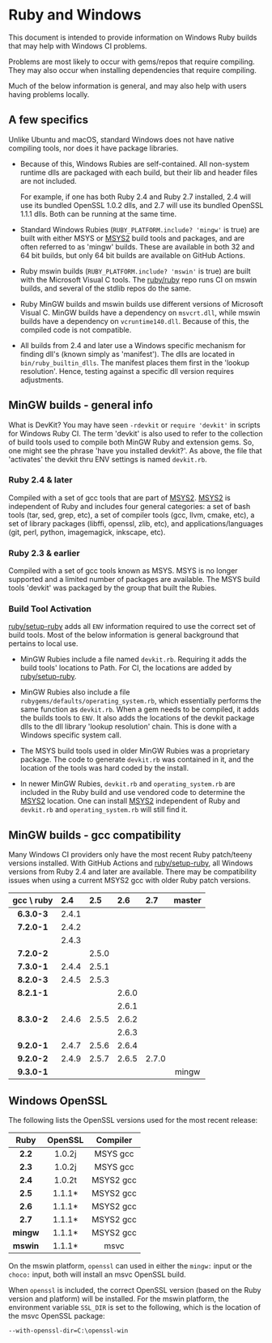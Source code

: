 [MSYS2]:https://github.com/msys2
[ruby/setup-ruby]:https://github.com/ruby/setup-ruby

# Ruby and Windows

This document is intended to provide information on Windows Ruby builds that may help with Windows CI problems.

Problems are most likely to occur with gems/repos that require compiling.  They may also occur when installing dependencies that require compiling.

Much of the below information is general, and may also help with users having problems locally.

## A few specifics

Unlike Ubuntu and macOS, standard Windows does not have native compiling tools, nor does it have package libraries.

* Because of this, Windows Rubies are self-contained.  All non-system runtime dlls are packaged with each build, but their lib and header files are not included.

  For example, if one has both Ruby 2.4 and Ruby 2.7 installed, 2.4 will use its bundled OpenSSL 1.0.2 dlls, and 2.7 will use its bundled OpenSSL 1.1.1 dlls.  Both can be running at the same time.

* Standard Windows Rubies (`RUBY_PLATFORM.include? 'mingw'` is true) are built with either MSYS or [MSYS2](https://github.com/msys2) build tools and packages, and are often referred to as 'mingw' builds.  These are available in both 32 and 64 bit builds, but only 64 bit builds are available on GitHub Actions.

* Ruby mswin builds (`RUBY_PLATFORM.include? 'mswin'` is true) are built with the Microsoft Visual C tools.  The [ruby/ruby](https://github.com/ruby/ruby) repo runs CI on mswin builds, and several of the stdlib repos do the same.

* Ruby MinGW builds and mswin builds use different versions of Microsoft Visual C.  MinGW builds have a dependency on `msvcrt.dll`, while mswin builds have a dependency on `vcruntime140.dll`.  Because of this, the compiled code is not compatible.

* All builds from 2.4 and later use a Windows specific mechanism for finding dll's (known simply as 'manifest').  The dlls are located in `bin/ruby_builtin_dlls`.  The manifest places them first in the 'lookup resolution'.  Hence, testing against a specific dll version requires adjustments.

## MinGW builds - general info

What is DevKit?  You may have seen `-rdevkit` or `require 'devkit'` in scripts for Windows Ruby CI.  The term 'devkit' is also used to refer to the collection of build tools used to compile both MinGW Ruby and extension gems.  So, one might see the phrase 'have you installed devkit?'.  As above, the file that 'activates' the devkit thru ENV settings is named `devkit.rb`.

### Ruby 2.4 & later

Compiled with a set of gcc tools that are part of [MSYS2].  [MSYS2] is independent of Ruby and includes four general categories: a set of bash tools (tar, sed, grep, etc), a set of compiler tools (gcc, llvm, cmake, etc), a set of library packages (libffi, openssl, zlib, etc), and applications/languages (git, perl, python, imagemagick, inkscape, etc).

### Ruby 2.3 & earlier

Compiled with a set of gcc tools known as MSYS.  MSYS is no longer supported and a limited number of packages are available.  The MSYS build tools 'devkit' was packaged by the group that built the Rubies.

### Build Tool Activation

[ruby/setup-ruby] adds all `ENV` information required to use the correct set of build tools.  Most of the below information is general background that pertains to local use.

* MinGW Rubies include a file named `devkit.rb`.  Requiring it adds the build tools' locations to Path.  For CI, the locations are added by [ruby/setup-ruby].

* MinGW Rubies also include a file `rubygems/defaults/operating_system.rb`, which essentially performs the same function as `devkit.rb`.  When a gem needs to be compiled, it adds the builds tools to `ENV`.  It also adds the locations of the devkit package dlls to the dll library 'lookup resolution' chain.  This is done with a Windows specific system call.

* The MSYS build tools used in older MinGW Rubies was a proprietary package.  The code to generate `devkit.rb` was contained in it, and the location of the tools was hard coded by the install.

* In newer MinGW Rubies, `devkit.rb` and `operating_system.rb` are included in the Ruby build and use vendored code to determine the [MSYS2] location.  One can install [MSYS2] independent of Ruby and `devkit.rb` and `operating_system.rb` will still find it.


## MinGW builds - gcc compatibility

Many Windows CI providers only have the most recent Ruby patch/teeny versions installed.  With GitHub Actions and [ruby/setup-ruby], all Windows versions from Ruby 2.4 and later are available.  There may be compatibility issues when using a current MSYS2 gcc with older Ruby patch versions.

| gcc \\ ruby |  2.4   |  2.5   |  2.6   |  2.7   | master |
|  :---:      | :---   | :---   | :---   |  :---  | :---:  |
| **6.3.0-3** | 2.4.1  |        |        |        |        |
| **7.2.0-1** | 2.4.2  |        |        |        |        |
|             | 2.4.3  |        |        |        |        |
| **7.2.0-2** |        | 2.5.0  |        |        |        |
| **7.3.0-1** | 2.4.4  | 2.5.1  |        |        |        |
| **8.2.0-3** | 2.4.5  | 2.5.3  |        |        |        |
| **8.2.1-1** |        |        | 2.6.0  |        |        |
|             |        |        | 2.6.1  |        |        |
| **8.3.0-2** | 2.4.6  | 2.5.5  | 2.6.2  |        |        |
|             |        |        | 2.6.3  |        |        |
| **9.2.0-1** | 2.4.7  | 2.5.6  | 2.6.4  |        |        |
| **9.2.0-2** | 2.4.9  | 2.5.7  | 2.6.5  | 2.7.0  |        |
| **9.3.0-1** |        |        |        |        | mingw  |

## Windows OpenSSL

The following lists the OpenSSL versions used for the most recent release:

|   Ruby    | OpenSSL | Compiler  |
|   :---:   |  :---:  |  :---:    |
| **2.2**   | 1.0.2j  | MSYS gcc  |
| **2.3**   | 1.0.2j  | MSYS gcc  |
| **2.4**   | 1.0.2t  | MSYS2 gcc |
| **2.5**   | 1.1.1*  | MSYS2 gcc |
| **2.6**   | 1.1.1*  | MSYS2 gcc |
| **2.7**   | 1.1.1*  | MSYS2 gcc |
| **mingw** | 1.1.1*  | MSYS2 gcc |
| **mswin** | 1.1.1*  | msvc      |

On the mswin platform, `openssl` can used in either the `mingw:` input or the `choco:` input, both will install an msvc OpenSSL build.

When `openssl` is included, the correct OpenSSL version (based on the Ruby version and platform) will be installed.  For the mswin platform, the environment variable `SSL_DIR` is set to the following, which is the location of the msvc OpenSSL package:
```
--with-openssl-dir=C:\openssl-win
```
